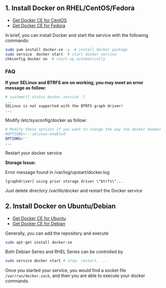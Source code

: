 ## 1. Install Docker on RHEL/CentOS/Fedora

+ [Get Docker CE for CentOS](https://docs.docker.com/install/linux/docker-ce/centos/)
+ [Get Docker CE for Fedora](https://docs.docker.com/engine/installation/linux/docker-ce/fedora/)

In brief, you can install Docker and start the service with the following commands:

```bash
sudo yum install docker-ce -y  # install docker package
sudo service  docker start  # start docker service
chkconfig docker on  # start-up automatically
```

### FAQ

**If your SELinux and BTRFS are on working, you may meet an error message as follow:**

```bash
# systemctl status docker.service -l
...
SELinux is not supported with the BTRFS graph driver!
...
```

Modify /etc/sysconfig/docker as follow:

```bash
# Modify these options if you want to change the way the docker daemon runs
#OPTIONS='--selinux-enabled'
OPTIONS=''
...
```

Restart your docker service

**Storage Issue:**

Error message found in /var/log/upstart/docker.log

```
[graphdriver] using prior storage driver \"btrfs\"...
```

Just delete directory /var/lib/docker and restart the Docker service

## 2. Install Docker on Ubuntu/Debian

+ [Get Docker CE for Ubuntu](https://docs.docker.com/engine/installation/linux/docker-ce/ubuntu/)
+ [Get Docker CE for Debian](https://docs.docker.com/engine/installation/linux/docker-ce/debian/)

Generally, you can add the repository and execute

```bash
sudo apt-get install docker-ce
```

Both Debian Series and RHEL Series can be controlled by

```bash
sudo service docker start # stop, restart, ...
```

Once you started your service, you would find a socket file `/var/run/docker.sock`, and then you are able to execute your docker commands.
